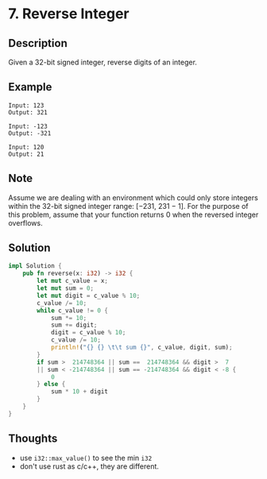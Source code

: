 # 7. Reverse Integer

## Description

Given a 32-bit signed integer, reverse digits of an integer.

## Example

```text
Input: 123
Output: 321

Input: -123
Output: -321

Input: 120
Output: 21
```

## Note

Assume we are dealing with an environment which could only store integers within the 32-bit signed integer range: [−231,  231 − 1]. For the purpose of this problem, assume that your function returns 0 when the reversed integer overflows.

## Solution

```rust
impl Solution {
    pub fn reverse(x: i32) -> i32 {
        let mut c_value = x;
        let mut sum = 0;
        let mut digit = c_value % 10;
        c_value /= 10;
        while c_value != 0 {
            sum *= 10;
            sum += digit;
            digit = c_value % 10;
            c_value /= 10;
            println!("{} {} \t\t sum {}", c_value, digit, sum);
        }
        if sum >  214748364 || sum ==  214748364 && digit >  7 
        || sum < -214748364 || sum == -214748364 && digit < -8 {
            0
        } else {
            sum * 10 + digit
        }
    }
}
```

## Thoughts

- use `i32::max_value()` to see the min `i32`
- don't use rust as c/c++, they are different.